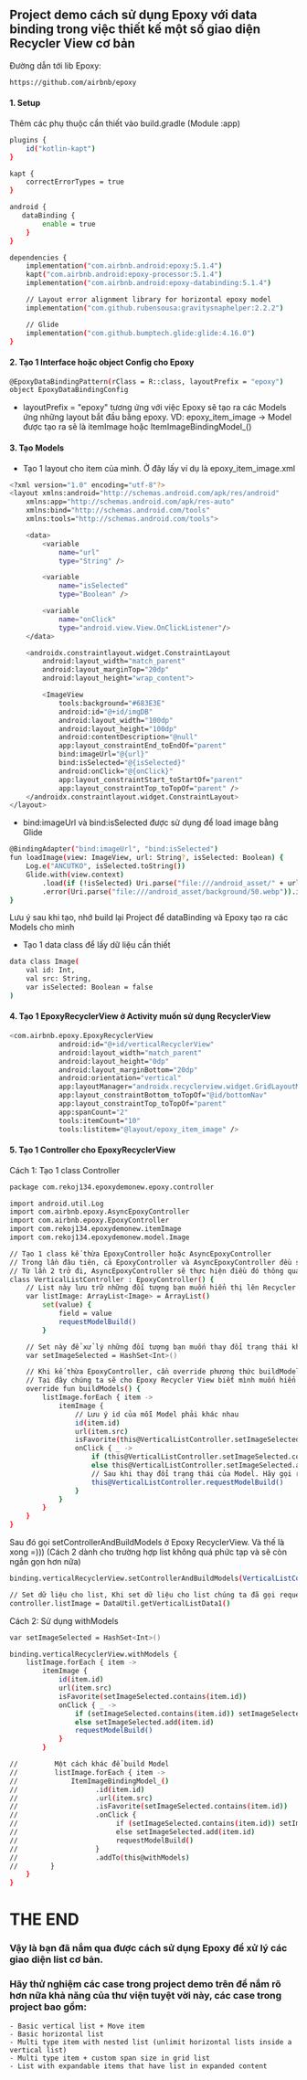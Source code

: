 ## Project demo cách sử dụng Epoxy với data binding trong việc thiết kế một số giao diện Recycler View cơ bản

Đường dẫn tới lib Epoxy: 
```sh
https://github.com/airbnb/epoxy
```

#### 1. Setup
Thêm các phụ thuộc cần thiết vào build.gradle (Module :app)

```sh
plugins {
    id("kotlin-kapt")
}

kapt {
    correctErrorTypes = true
}

android {
   dataBinding {
        enable = true
    }
}

dependencies {
    implementation("com.airbnb.android:epoxy:5.1.4")
    kapt("com.airbnb.android:epoxy-processor:5.1.4")
    implementation("com.airbnb.android:epoxy-databinding:5.1.4")

    // Layout error alignment library for horizontal epoxy model
    implementation("com.github.rubensousa:gravitysnaphelper:2.2.2")

    // Glide
    implementation("com.github.bumptech.glide:glide:4.16.0")
}
```
#### 2. Tạo 1 Interface hoặc object Config cho Epoxy
```sh
@EpoxyDataBindingPattern(rClass = R::class, layoutPrefix = "epoxy")
object EpoxyDataBindingConfig
 ```

- layoutPrefix = "epoxy" tương ứng với việc Epoxy sẽ tạo ra các Models ứng những layout bắt đầu bằng epoxy. VD: epoxy_item_image -> Model được tạo ra sẽ là itemImage hoặc ItemImageBindingModel_() 

#### 3. Tạo Models
- Tạo 1 layout cho item của mình. Ở đây lấy ví dụ là epoxy_item_image.xml

```sh
<?xml version="1.0" encoding="utf-8"?>
<layout xmlns:android="http://schemas.android.com/apk/res/android"
    xmlns:app="http://schemas.android.com/apk/res-auto"
    xmlns:bind="http://schemas.android.com/tools"
    xmlns:tools="http://schemas.android.com/tools">

    <data>
        <variable
            name="url"
            type="String" />

        <variable
            name="isSelected"
            type="Boolean" />

        <variable
            name="onClick"
            type="android.view.View.OnClickListener"/>
    </data>

    <androidx.constraintlayout.widget.ConstraintLayout
        android:layout_width="match_parent"
        android:layout_marginTop="20dp"
        android:layout_height="wrap_content">

        <ImageView
            tools:background="#683E3E"
            android:id="@+id/imgDB"
            android:layout_width="100dp"
            android:layout_height="100dp"
            android:contentDescription="@null"
            app:layout_constraintEnd_toEndOf="parent"
            bind:imageUrl="@{url}"
            bind:isSelected="@{isSelected}"
            android:onClick="@{onClick}"
            app:layout_constraintStart_toStartOf="parent"
            app:layout_constraintTop_toTopOf="parent" />
    </androidx.constraintlayout.widget.ConstraintLayout>
</layout>
```

- bind:imageUrl và bind:isSelected được sử dụng để load image bằng Glide

```sh
@BindingAdapter("bind:imageUrl", "bind:isSelected")
fun loadImage(view: ImageView, url: String?, isSelected: Boolean) {
    Log.e("ANCUTKO", isSelected.toString())
    Glide.with(view.context)
        .load(if (!isSelected) Uri.parse("file:///android_asset/" + url) else Uri.parse("file:///android_asset/background/50.webp"))
        .error(Uri.parse("file:///android_asset/background/50.webp")).into(view)
}
```

Lưu ý sau khi tạo, nhớ build lại Project để dataBinding và Epoxy tạo ra các Models cho mình

- Tạo 1 data class để lấy dữ liệu cần thiết
```sh
data class Image(
    val id: Int,
    val src: String,
    var isSelected: Boolean = false
)
```

#### 4. Tạo 1 EpoxyRecyclerView ở Activity muốn sử dụng RecyclerView
```sh
<com.airbnb.epoxy.EpoxyRecyclerView
            android:id="@+id/verticalRecyclerView"
            android:layout_width="match_parent"
            android:layout_height="0dp"
            android:layout_marginBottom="20dp"
            android:orientation="vertical"
            app:layoutManager="androidx.recyclerview.widget.GridLayoutManager"
            app:layout_constraintBottom_toTopOf="@id/bottomNav"
            app:layout_constraintTop_toTopOf="parent"
            app:spanCount="2"
            tools:itemCount="10"
            tools:listitem="@layout/epoxy_item_image" />
```

#### 5. Tạo 1 Controller cho EpoxyRecyclerView

Cách 1: Tạo 1 class Controller

```sh
package com.rekoj134.epoxydemonew.epoxy.controller

import android.util.Log
import com.airbnb.epoxy.AsyncEpoxyController
import com.airbnb.epoxy.EpoxyController
import com.rekoj134.epoxydemonew.itemImage
import com.rekoj134.epoxydemonew.model.Image

// Tạo 1 class kế thừa EpoxyController hoặc AsyncEpoxyController
// Trong lần đâu tiên, cả EpoxyController và AsyncEpoxyController đều sẽ xây dựng các Models để đưa lên giao diện cũng như tạo hashCode cho nó để kiểm tra sự thay đổi sau này trong luồng chính.
// Từ lần 2 trở đi, AsyncEpoxyController sẽ thực hiện điều đó thông qua background nên hiệu suất sẽ tốt hơn. Tuy nhiên cần đảm bảo được sự an toàn luồng trong việc xử lý dữ liệu khi sử dụng AsyncEpoxyController.
class VerticalListController : EpoxyController() {
    // List này lưu trữ những đối tượng bạn muốn hiển thị lên Recycler View
    var listImage: ArrayList<Image> = ArrayList()
        set(value) {
            field = value
            requestModelBuild()
        }

    // Set này để xử lý những đối tượng bạn muốn thay đổi trạng thái khi click
    var setImageSelected = HashSet<Int>()

    // Khi kế thừa EpoxyController, cần override phương thức buildModels.
    // Tại đây chúng ta sẽ cho Epoxy Recycler View biết mình muốn hiển thị dữ liệu theo thứ tự cũng như cách thức thế nào
    override fun buildModels() {
        listImage.forEach { item ->
            itemImage {
                // Lưu ý id của mỗi Model phải khác nhau
                id(item.id)
                url(item.src)
                isFavorite(this@VerticalListController.setImageSelected.contains(item.id))
                onClick { _ ->
                    if (this@VerticalListController.setImageSelected.contains(item.id)) this@VerticalListController.setImageSelected.remove(item.id)
                    else this@VerticalListController.setImageSelected.add(item.id)
                    // Sau khi thay đổi trạng thái của Model. Hãy gọi requestModelBuild() để Epoxy nhận biết sự thay đổi và build lại Model đấy
                    this@VerticalListController.requestModelBuild()
                }
            }
        }
    }
}
```

Sau đó gọi setControllerAndBuildModels ở Epoxy RecyclerView. Và thế là xong =))) 
(Cách 2 dành cho trường hợp list không quá phức tạp và sẽ còn ngắn gọn hơn nữa) 

```sh
binding.verticalRecyclerView.setControllerAndBuildModels(VerticalListController())

// Set dữ liệu cho list, Khi set dữ liệu cho list chúng ta đã gọi requestModelBuild() vậy nên Controller sẽ build lại những item bị thay đổi trong đó.
controller.listImage = DataUtil.getVerticalListData1()
```

Cách 2: Sử dụng withModels

```sh
var setImageSelected = HashSet<Int>()

binding.verticalRecyclerView.withModels {
    listImage.forEach { item ->
        itemImage {
            id(item.id)
            url(item.src)
            isFavorite(setImageSelected.contains(item.id))
            onClick { _ ->
                if (setImageSelected.contains(item.id)) setImageSelected.remove(item.id)
                else setImageSelected.add(item.id)
                requestModelBuild()
            }
        }

//         Một cách khác để build Model
//         listImage.forEach { item ->
//             ItemImageBindingModel_()
//                   .id(item.id)
//                   .url(item.src)
//                   .isFavorite(setImageSelected.contains(item.id))
//                   .onClick {
//                        if (setImageSelected.contains(item.id)) setImageSelected.remove(item.id)
//                        else setImageSelected.add(item.id)
//                        requestModelBuild()
//                   }
//                   .addTo(this@withModels)
//        }
    }
}
```

# THE END

### Vậy là bạn đã nắm qua được cách sử dụng Epoxy để xử lý các giao diện list cơ bản. 
### Hãy thử nghiệm các case trong project demo trên để nắm rõ hơn nữa khả năng của thư viện tuyệt vời này, các case trong project bao gồm:
    - Basic vertical list + Move item
    - Basic horizontal list
    - Multi type item with nested list (unlimit horizontal lists inside a vertical list)
    - Multi type item + custom span size in grid list
    - List with expandable items that have list in expanded content


